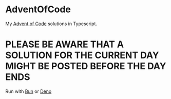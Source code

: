 # AdventOfCode
My [Advent of Code](https://adventofcode.com/) solutions in Typescript.

# PLEASE BE AWARE THAT A SOLUTION FOR THE CURRENT DAY MIGHT BE POSTED BEFORE THE DAY ENDS

Run with [Bun](https://bun.sh) or [Deno](https://deno.com)
